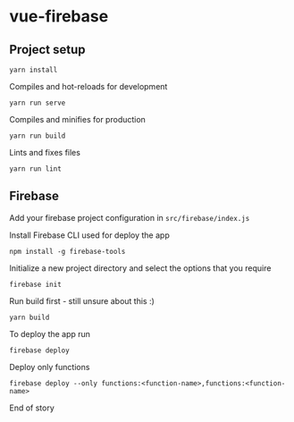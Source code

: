 # vue-firebase

## Project setup
```
yarn install
```

Compiles and hot-reloads for development
```
yarn run serve
```

Compiles and minifies for production
```
yarn run build
```

Lints and fixes files
```
yarn run lint
```

## Firebase

Add your firebase project configuration in ```src/firebase/index.js```

Install Firebase CLI used for deploy the app
```
npm install -g firebase-tools
```

Initialize a new project directory and select the options that you require
```
firebase init
```

Run build first - still unsure about this :)
```
yarn build
```

To deploy the app run
```
firebase deploy
```
Deploy only functions
```
firebase deploy --only functions:<function-name>,functions:<function-name>
```
End of story
